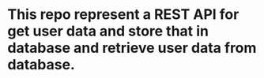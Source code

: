 # This repo represent a REST API for get user data and store that in database and retrieve user data from database.